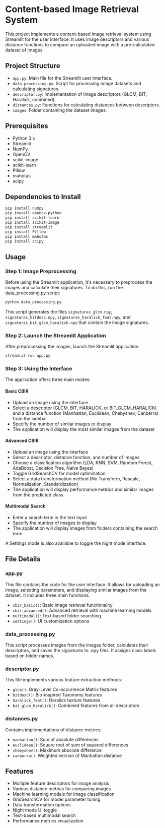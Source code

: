  # Content-based Image Retrieval System

This project implements a content-based image retrieval system using Streamlit for the user interface. It uses image descriptors and various distance functions to compare an uploaded image with a pre-calculated dataset of images.

## Project Structure

- `app.py`: Main file for the Streamlit user interface.
- `data_processing.py`: Script for processing image datasets and calculating signatures.
- `descriptor.py`: Implementation of image descriptors (GLCM, BIT, Haralick, combined).
- `distances.py`: Functions for calculating distances between descriptors.
- `images`: Folder containing the dataset images.

## Prerequisites

- Python 3.x
- Streamlit
- NumPy
- OpenCV
- scikit-image
- scikit-learn
- Pillow
- mahotas
- scipy

## Dependencies to Install

```bash
pip install numpy
pip install opencv-python
pip install scikit-learn
pip install scikit-image
pip install streamlit
pip install Pillow
pip install mahotas
pip install scipy
```

## Usage

### Step 1: Image Preprocessing

Before using the Streamlit application, it's necessary to preprocess the images and calculate their signatures. To do this, run the data_processing.py script:

```bash
python data_processing.py
```

This script generates the files `signatures_glcm.npy`, `signatures_bitdesc.npy`, `signatures_haralick_feat.npy`, and `signatures_bit_glcm_haralick.npy` that contain the image signatures.

### Step 2: Launch the Streamlit Application

After preprocessing the images, launch the Streamlit application:

```bash
streamlit run app.py
```

### Step 3: Using the Interface

The application offers three main modes:

#### Basic CBIR
- Upload an image using the interface
- Select a descriptor (GLCM, BIT, HARALICK, or BIT_GLCM_HARALICK) and a distance function (Manhattan, Euclidean, Chebyshev, Canberra) from the sidebar
- Specify the number of similar images to display
- The application will display the most similar images from the dataset

#### Advanced CBIR
- Upload an image using the interface
- Select a descriptor, distance function, and number of images
- Choose a classification algorithm (LDA, KNN, SVM, Random Forest, AdaBoost, Decision Tree, Naive Bayes)
- Toggle GridSearchCV for model optimization
- Select a data transformation method (No Transform, Rescale, Normalization, Standardization)
- The application will display performance metrics and similar images from the predicted class

#### Multimodal Search
- Enter a search term in the text input
- Specify the number of images to display
- The application will display images from folders containing the search term

A Settings mode is also available to toggle the night mode interface.

## File Details

### app.py

This file contains the code for the user interface. It allows for uploading an image, selecting parameters, and displaying similar images from the dataset. It includes three main functions:
- `cbir_basic()`: Basic image retrieval functionality
- `cbir_advanced()`: Advanced retrieval with machine learning models
- `multimodal()`: Text-based folder searching
- `settings()`: UI customization options

### data_processing.py

This script processes images from the images folder, calculates their descriptors, and saves the signatures to .npy files. It assigns class labels based on folder names.

### descriptor.py

This file implements various feature extraction methods:
- `glcm()`: Gray-Level Co-occurrence Matrix features
- `bitdesc()`: Bio-inspired Taxonomy features
- `haralick_feat()`: Haralick texture features
- `bit_glcm_haralick()`: Combined features from all descriptors

### distances.py

Contains implementations of distance metrics:
- `manhattan()`: Sum of absolute differences
- `euclidean()`: Square root of sum of squared differences
- `chebyshev()`: Maximum absolute difference
- `canberra()`: Weighted version of Manhattan distance

## Features

- Multiple feature descriptors for image analysis
- Various distance metrics for comparing images
- Machine learning models for image classification
- GridSearchCV for model parameter tuning
- Data transformation options
- Night mode UI toggle
- Text-based multimodal search
- Performance metrics visualization
